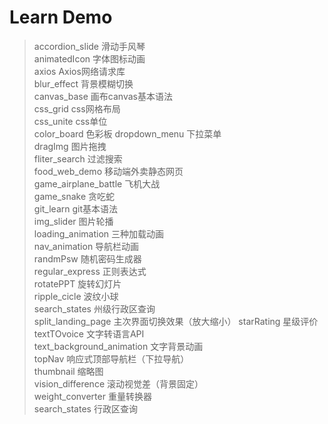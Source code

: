 # Learn Demo

>accordion_slide 滑动手风琴  
>animatedIcon 字体图标动画  
>axios Axios网络请求库  
>blur_effect 背景模糊切换  
>canvas_base 画布canvas基本语法  
>css_grid css网格布局  
>css_unite css单位  
>color_board 色彩板
>dropdown_menu 下拉菜单  
>dragImg 图片拖拽  
>fliter_search 过滤搜索  
>food_web_demo 移动端外卖静态网页  
>game_airplane_battle 飞机大战  
>game_snake 贪吃蛇  
>git_learn git基本语法  
>img_slider 图片轮播  
>loading_animation 三种加载动画  
>nav_animation 导航栏动画  
>randmPsw 随机密码生成器  
>regular_express 正则表达式  
>rotatePPT 旋转幻灯片  
>ripple_cicle 波纹小球  
>search_states  州级行政区查询  
>split_landing_page 主次界面切换效果（放大缩小） 
>starRating  星级评价 
>textTOvoice 文字转语言API  
>text_background_animation 文字背景动画  
>topNav 响应式顶部导航栏（下拉导航）  
>thumbnail 缩略图  
>vision_difference 滚动视觉差（背景固定）  
>weight_converter 重量转换器  
>search_states 行政区查询  
